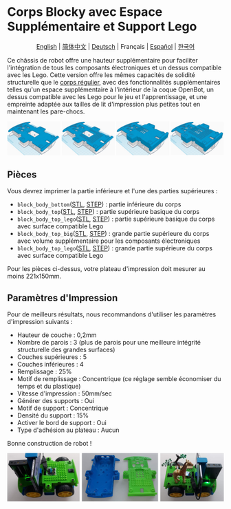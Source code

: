 # Corps Blocky avec Espace Supplémentaire et Support Lego

<p align="center">
  <a href="README.md">English</a> |
  <a href="README.zh-CN.md">简体中文</a> |
  <a href="README.de-DE.md">Deutsch</a> |
  <span>Français</span> |
  <a href="README.es-ES.md">Español</a> |
  <a href="README.ko-KR.md">한국어</a>
</p>

Ce châssis de robot offre une hauteur supplémentaire pour faciliter l'intégration de tous les composants électroniques et un dessus compatible avec les Lego. Cette version offre les mêmes capacités de solidité structurelle que le [corps régulier](../regular_body/), avec des fonctionnalités supplémentaires telles qu'un espace supplémentaire à l'intérieur de la coque OpenBot, un dessus compatible avec les Lego pour le jeu et l'apprentissage, et une empreinte adaptée aux tailles de lit d'impression plus petites tout en maintenant les pare-chocs.

![Block CAD](../../../../docs/images/block_cad.jpg)

## Pièces

Vous devrez imprimer la partie inférieure et l'une des parties supérieures :

- `block_body_bottom`([STL](block_body_bottom.stl), [STEP](block_body_bottom.step)) : partie inférieure du corps
- `block_body_top`([STL](block_body_top.stl), [STEP](block_body_top.step)) : partie supérieure basique du corps
- `block_body_top_lego`([STL](block_body_top_lego.stl), [STEP](block_body_top_lego.step)) : partie supérieure basique du corps avec surface compatible Lego
- `block_body_top_big`([STL](block_body_top_big.stl), [STEP](block_body_top_big.step)) : grande partie supérieure du corps avec volume supplémentaire pour les composants électroniques
- `block_body_top_lego`([STL](block_body_top_big_lego.stl), [STEP](block_body_top_big_lego.step)) : grande partie supérieure du corps avec surface compatible Lego

Pour les pièces ci-dessus, votre plateau d'impression doit mesurer au moins 221x150mm.

## Paramètres d'Impression

Pour de meilleurs résultats, nous recommandons d'utiliser les paramètres d'impression suivants :

- Hauteur de couche : 0,2mm
- Nombre de parois : 3 (plus de parois pour une meilleure intégrité structurelle des grandes surfaces)
- Couches supérieures : 5
- Couches inférieures : 4
- Remplissage : 25%
- Motif de remplissage : Concentrique (ce réglage semble économiser du temps et du plastique)
- Vitesse d'impression : 50mm/sec
- Générer des supports : Oui
- Motif de support : Concentrique
- Densité du support : 15%
- Activer le bord de support : Oui
- Type d'adhésion au plateau : Aucun

Bonne construction de robot !

![Block Body](../../../../docs/images/block_body.jpg)